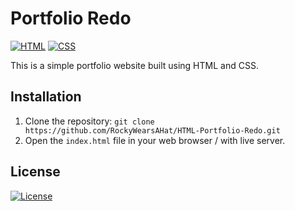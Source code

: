 # Portfolio Redo

[![HTML](https://img.shields.io/badge/HTML-5-orange)](https://www.w3.org/TR/html52/)
[![CSS](https://img.shields.io/badge/CSS-3-blue)](https://www.w3.org/Style/CSS/Overview.en.html)

This is a simple portfolio website built using HTML and CSS.

## Installation

1. Clone the repository: `git clone https://github.com/RockyWearsAHat/HTML-Portfolio-Redo.git`
2. Open the `index.html` file in your web browser / with live server.

## License

[![License](https://img.shields.io/badge/License-MIT-blue)](LICENSE.md)
